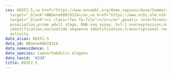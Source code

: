 ```yaml
---
csv: K02F2.5,<a href="https://www.ensembl.org/Homo_sapiens/Gene/Summary?db=core;g=WBGene00019324"
  target="_blank">WBGene00019324</a>,<a href="https://www.ncbi.nlm.nih.gov/pubmed/30894454"
  target="_blank"><i class="fas fa-file"></i></a>",genetic interference,functional
  association,prime adult stage, RNA-seq assay, hsf-1 overexpression,nucleotide sequence
  identification,nucleotide sequence identification,transcriptional regulation,up-regulates
  activity
data_alias: K02F2.5
data_id: WBGene00019324
data_numevidence: 1
data_species: Caenorhabditis elegans
data_taxid: '6239'
title: K02F2.5
---
```

